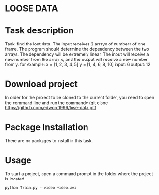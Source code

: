 # LOOSE DATA

# Task description

Task: find the lost data. The input receives 2 arrays of numbers of one frame. The program should determine the dependency between the two arrays. The dependency will be extremely linear. The input will receive a new number from the array x, and the output will receive a new number from y. for example: 
x = [1, 2, 3, 4, 5] y = [1, 4, 6, 8, 10]
input: 6 output: 12

# Download project
 In order for the project to be cloned to the current folder, you need to open the command line and run the commandу (git clone 
 https://github.com/edword1996/lose-data.git)

# Package Installation
There are no packages to install in this task.

# Usage
To start a project, open a command prompt in the folder where the project is located.
```
python Train.py --video video.avi
```
